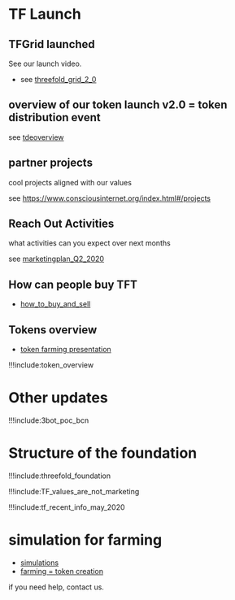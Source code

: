 
# TF Launch

## TFGrid launched

See our launch video.

- see [threefold_grid_2_0](threefold_grid_2_0.md)

## overview of our token launch v2.0 = token distribution event

see [tdeoverview](tdeoverview.md)

## partner projects

cool projects aligned with our values

see https://www.consciousinternet.org/index.html#/projects

## Reach Out Activities

what activities can you expect over next months

see [marketingplan_Q2_2020](marketingplan_q2_2020.md)

## How can people buy TFT

- [how_to_buy_and_sell](how_to_buy_and_sell.md)

## Tokens overview

- [token farming presentation](https://bit.ly/3f48i5V)

!!!include:token_overview

# Other updates

!!!include:3bot_poc_bcn

# Structure of the foundation

!!!include:threefold_foundation

!!!include:TF_values_are_not_marketing

!!!include:tf_recent_info_may_2020

# simulation for farming

- [simulations](farming_simulate.md)
- [farming = token creation](token_creation.md)

if you need help, contact us.
